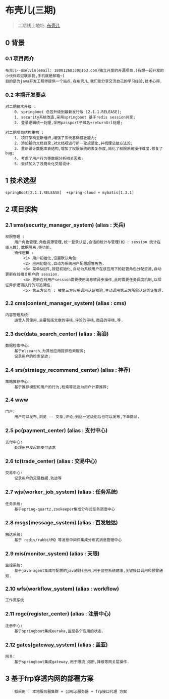# 布壳儿(三期)
>二期线上地址: [布壳儿](http://www.buukle.top/)
## 0 背景
### 0.1 项目简介
````
布壳儿--由elvin(email: 18001268330@163.com)独立开发的开源项目.(有想一起开发的小伙伴欢迎联系我,手机就是邮箱~)
目的是为java开发工程师提供一个站点.在布壳儿,我们能分享交流自己的学习经验,技术心得.

````
### 0.2 本期开发要点
````
对二期技术升级 :
    0. springboot 总包升级到最新发行版 [2.1.1.RELEASE];
    1. security系统改造,采用springboot 基于redis session共享;
    2. 登录逻辑统一处理,采用passport子域名+returnUrl处理;
    
对二期项目结构重构 : 
    1. 项目架构重新组织,增强了系统基础健壮能力;
    2. 添加新的文档目录,对文档规进行新一轮规范化,并梳理总结方法论;
    3. 重新设计数据库表结构,增加了权限系统的表复杂度,简化了权限系统操作难度.修复了bug;
    4. 考虑了用户行为等数据分析相关因素;
    5. 尝试加入了浅商业化交易设计.
````

## 1 技术选型
````
springBoot[2.1.1.RELEASE]  +spring-cloud + mybatis[1.3.1] 

````
## 2 项目架构

### 2.1 sms(security_manager_system) (alias : 天兵)
````
权限管理 : 
    用户角色管理,角色资源管理,统一登录认证,会话的统计与管理(如 : session 统计在线人数),数据隔离,等功能.
    待作逻辑 : 
        <1> 用户初始化,设置默认角色.
        <2> 应用初始化,自动为系统用户配置超管角色.
        <3> 菜单&组件,按钮初始化,自动为系统用户在该应用下的超管角色分配资源,自动更新在线相关用户的 session.
        <4> 更新在线用户session需要使用消息转异步操作,此时需要任务调度机制,以保证异步逻辑执行的可追溯性.
        <5> 第三方交互 : 被第三方应用调用认证校验,主动调用第三方所需认证凭证管理.
````
### 2.2 cms(content_manager_system) (alias : cms)
````
内容管理系统:
    运营人员使用,主要包括文章的审核,评论的审核,商品的审核,等.
````
### 2.3 dsc(data_search_center) (alias : 海浪)
````
数据检索中心:
    基于elsearch,为其他应用提供检索服务;
    记录用户的检索足迹;
````
### 2.4 srs(strategy_recommend_center) (alias : 神荐)
````
策略推荐中心:
    基于推荐模型和用户的行为,检索等足迹为用户计算推荐;
````
### 2.4 www 
````
门户:
    用户可以发布,浏览 -- 文章,评论;到达一定级别后也可以发布,下单商品.
````
### 2.5 pc(payment_center) (alias : 支付中心)
````
支付中心:
    处理用户发起的支付请求
````
### 2.6 tc(trade_center) (alias : 交易中心)
````
交易中心:
    记录用户的交易数据,轨迹等
````
### 2.7 wjs(worker_job_system) (alias : 任务系统)
````
任务系统:
    基于spring-quartz,zookeeper集成分布式任务调度中心
````
### 2.8 msgs(message_system) (alias : 百发触达)
````
触达系统:
    基于 redis/rabbitMQ 等消息中间件集成分布式消息管理中心
````
### 2.9 mis(monitor_system) (alias : 天眼)
````
监控系统:
    基于java-agent集成可配置的java探针应用,用于监控系统健康,关键接口调用和预警通知.
````
### 2.10 wfs(workflow_system) (alias : workflow)
````
工作流系统
````
### 2.11 regc(register_center) (alias : 注册中心)
````
注册中心:
    基于springboot集成euraka,监控各个应用的状态.
````
### 2.12 gates(gateway_system) (alias : 盖亚)
````
网关:
    基于springboot集成gateway,用于限流,熔断,降级等网关层操作.
````
## 3 基于frp穿透内网的部署方案

````
    拟采用 : 本地服务器集群 + 公网ip服务器 + frp接口代理 方案
````



